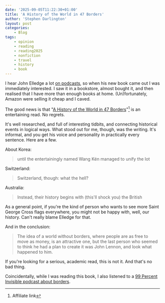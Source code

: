 ```yaml
---
date: '2025-09-05T11:22:30+01:00'
title: 'A History of the World in 47 Borders'
author: 'Stephen Darlington'
layout: post
categories:
    - Blog
tags:
    - opinion
    - reading
    - reading2025
    - nonfiction
    - travel
    - history
    - book
---
```

I hear John Elledge a lot [on podcasts](https://www.podmasters.co.uk/oh-god-what-now), so when his new book came out I was immediately interested. I saw it in a bookstore, almost bought it, and then realised that I have more than enough books at home. (Un)fortunately, Amazon were selling it cheap and I caved.

The good news is that "[A History of the World in 47 Borders](https://amzn.to/3TZ4lVu)"[^1] is an entertaining read. No regrets.

It's well researched, and full of interesting tidbits, and connecting historical events in logical ways. What stood out for me, though, was the writing. It's informal, and you get his voice and personality in practically every sentence. Here are a few.

About Korea:

> until the entertainingly named Wang Kén managed to unify the lot

Switzerland:

> Switzerland, though: what the hell?

Australia:

> Instead, their history begins with (this'll shock you) the British

As a general point, if you're the kind of person who wants to see more Saint George Cross flags everywhere, you might not be happy with, well, our history. Can't really blame Elledge for that.

And in the conclusion:

> The idea of a world without borders, where people are as free to move as money, is an attractive one, but the last person who seemed to think he had a plan to create it was John Lennon, and look what happened to him.

If you're looking for a serious, academic read, this is not it. And that's no bad thing.

Coincidentally, while I was reading this book, I also listened to a [99 Percent Invisible podcast about borders](https://99percentinvisible.org/episode/633-open-borders/).

[^1]: Affiliate link